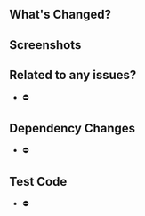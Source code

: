 ## What's Changed? 


## Screenshots


## Related to any issues?
- ⛔️

## Dependency Changes
- ⛔️

## Test Code
- ⛔️
